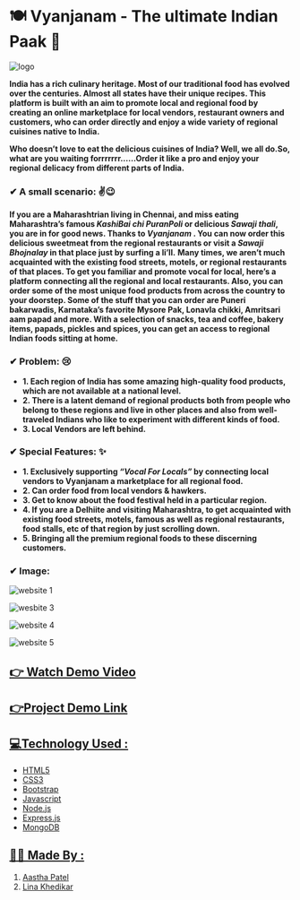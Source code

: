 #  🍽 Vyanjanam - The ultimate Indian Paak 🍱

![logo](https://user-images.githubusercontent.com/64533667/175818343-e66a8d91-29c3-47f3-95fe-8831c7e47bc0.JPG)



**India has a rich culinary heritage. Most of our traditional food has evolved over the centuries. Almost all states have their unique recipes.
This platform is built with an aim to promote local and regional food by creating an online marketplace for local vendors, restaurant owners and customers, who can order directly and enjoy a wide variety of regional cuisines native to India.**

**Who doesn’t love to eat the delicious cuisines of India? Well, we all do.So, what are you waiting forrrrrrr……Order it like a pro and enjoy your regional delicacy from different parts of India.**

<h3 align="left">✔ A small scenario: ✌😉 </h3>

**If you are a Maharashtrian living in Chennai, and miss eating Maharashtra’s famous <em>KashiBai chi PuranPoli</em> or delicious <em>Sawaji thali</em>, you are in for good news. Thanks to <em>Vyanjanam </em>. You can now order this delicious sweetmeat from the regional restaurants or visit a <em> Sawaji Bhojnalay </em> in that place just by surfing a li’ll.**
**Many times, we aren’t much acquainted with the existing food streets, motels, or regional restaurants of that places. To get you familiar and promote vocal for local, here’s a platform connecting all the regional and local restaurants. Also, you can order some of the most unique food products from across the country to your doorstep. Some of the stuff that you can order are Puneri bakarwadis, Karnataka’s favorite Mysore Pak, Lonavla chikki, Amritsari aam papad and more. With a selection of snacks, tea and coffee, bakery items, papads, pickles and spices, you can get an access to regional Indian foods sitting at home.**


<h3 align="left">✔ Problem: 😢</h3>

- **1. Each region of India has some amazing high-quality food products, which are not available at a national level.**
- **2. There is a latent demand of regional products both from people who belong to these regions and live in other places and also from well-traveled Indians who like to experiment with different kinds of food.**
- **3. Local Vendors are left behind.**

<h3 align="left">✔ Special Features: ✨</h3>

- **1. Exclusively supporting <em> “Vocal For Locals” </em> by connecting local vendors to Vyanjanam a marketplace for all regional food.**
- **2. Can order food from local vendors & hawkers.**
- **3. Get to know about the food festival held in a particular region.**
- **4. If you are a Delhiite and visiting Maharashtra, to get acquainted with existing food streets, motels, famous as well as regional restaurants, food stalls, etc of that region by just scrolling down.**
- **5. Bringing all the premium regional foods to these discerning customers.**

<h3 align="left">✔ Image:</h3>

![website 1](https://user-images.githubusercontent.com/64533667/175818064-ae70dfd0-56e3-4b00-87df-97fa3bdc8030.JPG)

<!-- ![website 2](https://user-images.githubusercontent.com/64533667/175818249-a7e1dea6-559e-4c30-a06f-680ae058488e.JPG) -->

![wesbite 3](https://user-images.githubusercontent.com/64533667/175818273-6edea3a7-3c80-404d-b50d-f170c54dba51.JPG)

![website 4](https://user-images.githubusercontent.com/64533667/175818291-f953aad2-7825-4c35-8d45-51462ec28449.JPG)

![website 5](https://user-images.githubusercontent.com/64533667/175818306-c9343796-db3e-4478-b8bc-90d9e06b5231.JPG)





## <a href="https://drive.google.com/file/d/13T6MhoTDsDyJxAtl290QSi5w6QYvuoXz/view?usp=sharing"> 👉 Watch Demo Video </a> 


## <a href="https://vyanjanam.netlify.app/">👉Project Demo Link 
  
## 💻Technology Used :
* HTML5
* CSS3
* Bootstrap
* Javascript
* Node.js
* Express.js
* MongoDB

## 👩‍💻 Made By :
  1. [Aastha Patel](https://github.com/patelaastha)
  2. [Lina Khedikar](https://github.com/linakhedikar)

